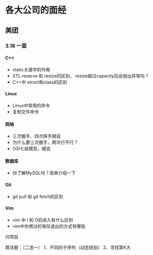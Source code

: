 # 各大公司的面经
## 美团
### 3.18 一面
#### C++
* static关键字的作用
* STL reserve 和 resize的区别， resize超过capacity后会抛出异常吗？
* C++中 struct和class的区别
#### Linux
* Linux中常用的命令
* 复制文件命令
#### 网络
* 三次握手、四次挥手细说
* 为什么要三次握手，两次行不行？
* OSI七层模型，细说
#### 数据库
* 你了解MySQL吗？简单介绍一下
#### Git
* git pull 和 git fetch的区别
#### Vim
* vim 中 I 和 O的进入有什么区别
* vim中你用过的保存退出的方式有哪些

问项目

算法题：（二选一）
1、不同的子序列（动态规划）
2、寻找第K大
